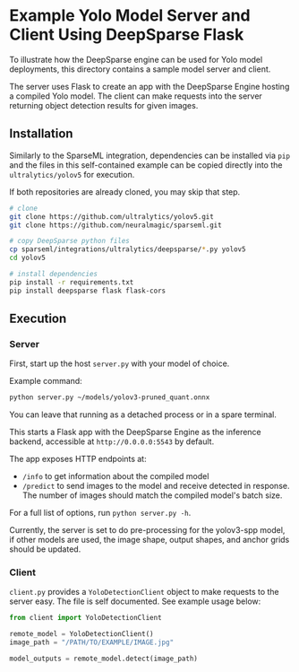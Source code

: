 <!--
Copyright (c) 2021 - present / Neuralmagic, Inc. All Rights Reserved.

Licensed under the Apache License, Version 2.0 (the "License");
you may not use this file except in compliance with the License.
You may obtain a copy of the License at

   http://www.apache.org/licenses/LICENSE-2.0

Unless required by applicable law or agreed to in writing,
software distributed under the License is distributed on an "AS IS" BASIS,
WITHOUT WARRANTIES OR CONDITIONS OF ANY KIND, either express or implied.
See the License for the specific language governing permissions and
limitations under the License.
-->

# Example Yolo Model Server and Client Using DeepSparse Flask

To illustrate how the DeepSparse engine can be used for Yolo model deployments, this directory
contains a sample model server and client. 

The server uses Flask to create an app with the DeepSparse Engine hosting a
compiled Yolo model.
The client can make requests into the server returning object detection results for given images.


## Installation

Similarly to the SparseML integration, dependencies can be installed via `pip` and the files in
this self-contained example can be copied directly into the `ultralytics/yolov5` for execution.

If both repositories are already cloned, you may skip that step.

```bash
# clone
git clone https://github.com/ultralytics/yolov5.git
git clone https://github.com/neuralmagic/sparseml.git

# copy DeepSparse python files
cp sparseml/integrations/ultralytics/deepsparse/*.py yolov5
cd yolov5

# install dependencies
pip install -r requirements.txt
pip install deepsparse flask flask-cors
```

## Execution

### Server

First, start up the host `server.py` with your model of choice.

Example command:
```bash
python server.py ~/models/yolov3-pruned_quant.onnx
```

You can leave that running as a detached process or in a spare terminal.

This starts a Flask app with the DeepSparse Engine as the inference backend, accessible at `http://0.0.0.0:5543` by default.

The app exposes HTTP endpoints at:
- `/info` to get information about the compiled model
- `/predict` to send images to the model and receive detected in response.
    The number of images should match the compiled model's batch size.

For a full list of options, run `python server.py -h`.

Currently, the server is set to do pre-processing for the yolov3-spp
model, if other models are used, the image shape, output shapes, and
anchor grids should be updated. 

### Client

`client.py` provides a `YoloDetectionClient` object to make requests to the server easy.
The file is self documented.  See example usage below:

```python
from client import YoloDetectionClient

remote_model = YoloDetectionClient()
image_path = "/PATH/TO/EXAMPLE/IMAGE.jpg"

model_outputs = remote_model.detect(image_path)
```
